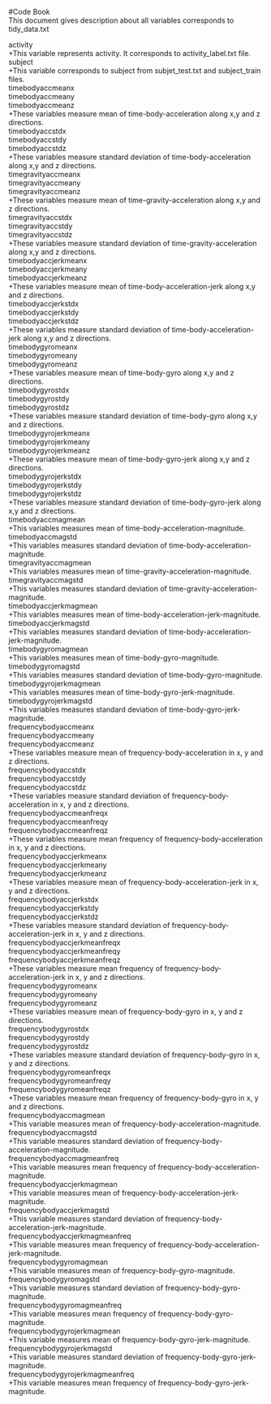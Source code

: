  
 #Code Book <br />
 This document gives description about all variables corresponds to tidy_data.txt <br />
 
 activity <br />
			+This variable represents activity. It corresponds to activity_label.txt file.<br />
 subject <br />
			+This variable corresponds to subject from subjet_test.txt and subject_train files.<br />
 timebodyaccmeanx <br />
 timebodyaccmeany <br />
 timebodyaccmeanz <br />
			+These variables measure mean of time-body-acceleration along x,y and z directions.<br />
 timebodyaccstdx <br />
 timebodyaccstdy <br />
 timebodyaccstdz <br />
			+These variables measure standard deviation of time-body-acceleration along x,y and z directions.<br />
 timegravityaccmeanx <br />
 timegravityaccmeany <br />
 timegravityaccmeanz <br />
			+These variables measure mean of time-gravity-acceleration along x,y and z directions.<br />
 timegravityaccstdx <br />
 timegravityaccstdy <br />
 timegravityaccstdz <br />
			+These variables measure standard deviation of time-gravity-acceleration along x,y and z directions.<br />
 timebodyaccjerkmeanx <br />
 timebodyaccjerkmeany <br />
 timebodyaccjerkmeanz <br />
			+These variables measure mean of time-body-acceleration-jerk along x,y and z directions.<br />
 timebodyaccjerkstdx <br />
 timebodyaccjerkstdy <br />
 timebodyaccjerkstdz <br />
			+These variables measure standard deviation of time-body-acceleration-jerk along x,y and z directions.<br />
 timebodygyromeanx <br />
 timebodygyromeany <br />
 timebodygyromeanz <br />
			+These variables measure mean of time-body-gyro along x,y and z directions.<br />
 timebodygyrostdx <br />
 timebodygyrostdy <br />
 timebodygyrostdz <br />
			+These variables measure standard deviation of time-body-gyro along x,y and z directions.<br />
 timebodygyrojerkmeanx <br />
 timebodygyrojerkmeany <br />
 timebodygyrojerkmeanz <br />
			+These variables measure mean of time-body-gyro-jerk along x,y and z directions.<br />
 timebodygyrojerkstdx <br />
 timebodygyrojerkstdy <br />
 timebodygyrojerkstdz <br />
			+These variables measure standard deviation of time-body-gyro-jerk along x,y and z directions.<br />
 timebodyaccmagmean <br />
			+This variables measures mean of time-body-acceleration-magnitude.<br />
 timebodyaccmagstd <br />
			+This variables measures standard deviation of time-body-acceleration-magnitude.<br />
 timegravityaccmagmean <br />
			+This variables measures mean of time-gravity-acceleration-magnitude.<br />
 timegravityaccmagstd <br />
			+This variables measures standard deviation of time-gravity-acceleration-magnitude.<br />
 timebodyaccjerkmagmean <br />
			+This variables measures mean of time-body-acceleration-jerk-magnitude.<br />
 timebodyaccjerkmagstd <br />
			+This variables measures standard deviation of time-body-acceleration-jerk-magnitude.<br />
 timebodygyromagmean <br />
			+This variables measures mean of time-body-gyro-magnitude.<br />
 timebodygyromagstd <br />
			+This variables measures standard deviation of time-body-gyro-magnitude.<br />
 timebodygyrojerkmagmean <br />
			+This variables measures mean of time-body-gyro-jerk-magnitude.<br />
 timebodygyrojerkmagstd <br />
			+This variables measures standard deviation of time-body-gyro-jerk-magnitude.<br />
 frequencybodyaccmeanx <br />
 frequencybodyaccmeany <br />
 frequencybodyaccmeanz <br />
			+These variables measure mean of frequency-body-acceleration in x, y and z directions.<br />
 frequencybodyaccstdx <br />
 frequencybodyaccstdy <br />
 frequencybodyaccstdz <br />
			+These variables measure standard deviation of frequency-body-acceleration in x, y and z directions.<br />
 frequencybodyaccmeanfreqx <br />
 frequencybodyaccmeanfreqy <br />
 frequencybodyaccmeanfreqz <br />
			+These variables measure mean frequency of frequency-body-acceleration in x, y and z directions.<br />
 frequencybodyaccjerkmeanx <br />
 frequencybodyaccjerkmeany <br />
 frequencybodyaccjerkmeanz <br />
			+These variables measure mean of frequency-body-acceleration-jerk in x, y and z directions.<br />
 frequencybodyaccjerkstdx <br />
 frequencybodyaccjerkstdy <br />
 frequencybodyaccjerkstdz <br />
			+These variables measure standard deviation of frequency-body-acceleration-jerk in x, y and z directions.<br />
 frequencybodyaccjerkmeanfreqx <br />
 frequencybodyaccjerkmeanfreqy <br />
 frequencybodyaccjerkmeanfreqz <br />
			+These variables measure mean frequency of frequency-body-acceleration-jerk in x, y and z directions.<br />
 frequencybodygyromeanx <br />
 frequencybodygyromeany <br />
 frequencybodygyromeanz <br />
			+These variables measure mean of frequency-body-gyro in x, y and z directions.<br />
 frequencybodygyrostdx <br />
 frequencybodygyrostdy <br />
 frequencybodygyrostdz <br />
			+These variables measure standard deviation of frequency-body-gyro in x, y and z directions.<br />
 frequencybodygyromeanfreqx <br />
 frequencybodygyromeanfreqy <br />
 frequencybodygyromeanfreqz <br />
			+These variables measure mean frequency of frequency-body-gyro in x, y and z directions.<br />
 frequencybodyaccmagmean <br />
			+This variable measures mean of frequency-body-acceleration-magnitude.<br />
 frequencybodyaccmagstd <br />
			+This variable measures standard deviation of frequency-body-acceleration-magnitude.<br />
 frequencybodyaccmagmeanfreq <br />
			+This variable measures mean frequency of frequency-body-acceleration-magnitude.<br />
 frequencybodyaccjerkmagmean <br />
			+This variable measures mean of frequency-body-acceleration-jerk-magnitude.<br />
 frequencybodyaccjerkmagstd <br />
			+This variable measures standard deviation of frequency-body-acceleration-jerk-magnitude.<br />
 frequencybodyaccjerkmagmeanfreq <br />
			+This variable measures mean frequency of frequency-body-acceleration-jerk-magnitude.<br />
 frequencybodygyromagmean <br />
			+This variable measures mean of frequency-body-gyro-magnitude.<br />
 frequencybodygyromagstd <br />
			+This variable measures standard deviation of frequency-body-gyro-magnitude.<br />
 frequencybodygyromagmeanfreq <br />
			+This variable measures mean frequency of frequency-body-gyro-magnitude.<br />
 frequencybodygyrojerkmagmean <br />
			+This variable measures mean of frequency-body-gyro-jerk-magnitude.<br />
 frequencybodygyrojerkmagstd <br />
			+This variable measures standard deviation of frequency-body-gyro-jerk-magnitude.<br />
 frequencybodygyrojerkmagmeanfreq<br />
			+This variable measures mean frequency of frequency-body-gyro-jerk-magnitude.<br />